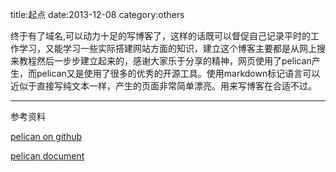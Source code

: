 title:起点
date:2013-12-08
category:others


终于有了域名,可以动力十足的写博客了，这样的话既可以督促自己记录平时的工作学习，又能学习一些实际搭建网站方面的知识，建立这个博客主要都是从网上搜来教程然后一步步建立起来的，感谢大家乐于分享的精神，网页使用了pelican产生，而pelican又是使用了很多的优秀的开源工具。使用markdown标记语言可以近似于直接写纯文本一样，产生的页面非常简单漂亮。用来写博客在合适不过。

***
参考资料

[pelican on github](https://github.com/getpelican/pelican)

[pelican document](http://docs.getpelican.com/)
